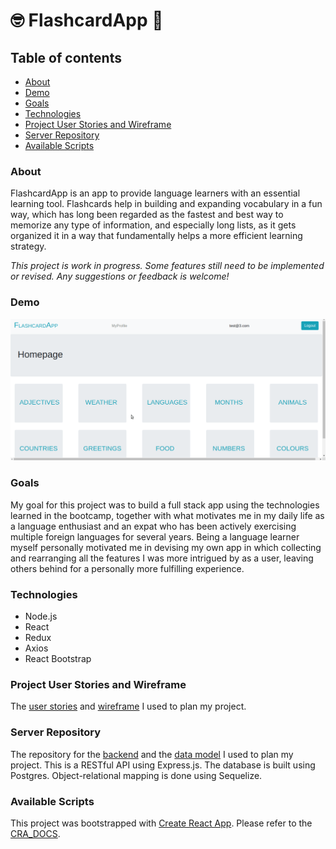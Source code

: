 # :nerd_face: FlashcardApp :book:

## Table of contents

- [About](#about)
- [Demo](#demo)
- [Goals](#goals)
- [Technologies](#technologies)
- [Project User Stories and Wireframe](#project-user-stories-and-wireframe)
- [Server Repository](#server-repository)
- [Available Scripts](#available-scripts)

### About

FlashcardApp is an app to provide language learners with an essential learning tool. Flashcards help in building and expanding vocabulary in a fun way, which has long been regarded as the fastest and best way to memorize any type of information, and especially long lists, as it gets organized it in a way that fundamentally helps a more efficient learning strategy.

_This project is work in progress. Some features still need to be implemented or revised. Any suggestions or feedback is welcome!_

### Demo

![demo](https://github.com/n-lusano/flashcardapp-client/blob/master/FLASHCARDAPP_GIF.gif)

### Goals

My goal for this project was to build a full stack app using the technologies learned in the bootcamp, together with what motivates me in my daily life as a language enthusiast and an expat who has been actively exercising multiple foreign languages for several years. Being a language learner myself personally motivated me in devising my own app in which collecting and rearranging all the features I was more intrigued by as a user, leaving others behind for a personally more fulfilling experience.

### Technologies

- Node.js
- React
- Redux
- Axios
- React Bootstrap

### Project User Stories and Wireframe

The [user stories](https://github.com/n-lusano/flashcardapp-client/projects/1) and [wireframe](https://github.com/n-lusano/flashcardapp-client/blob/master/WIREFRAME.png) I used to plan my project.

### Server Repository

The repository for the [backend](https://github.com/n-lusano/flashcardapp-server) and the [data model](https://github.com/n-lusano/flashcardapp-server/blob/master/DATABASE_MODEL.png) I used to plan my project. This is a RESTful API using Express.js. The database is built using Postgres. Object-relational mapping is done using Sequelize.

### Available Scripts

This project was bootstrapped with [Create React App](https://github.com/facebook/create-react-app).
Please refer to the [CRA_DOCS](https://github.com/n-lusano/flashcardapp-client/blob/master/CRA_DOCS.md).
